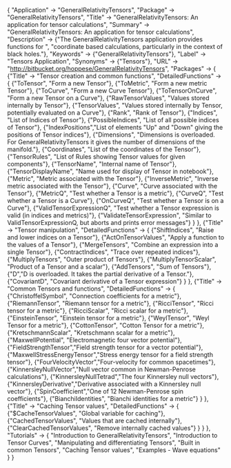 {
 "Application" -> "GeneralRelativityTensors",
 "Package" -> "GeneralRelativityTensors",
 "Title" -> "GeneralRelativityTensors: An application for tensor calculations",
 "Summary" -> "GeneralRelativityTensors: An application for tensor calculations",
 "Description" ->
   {"The GeneralRelativityTensors application provides functions for ",
    "coordinate based calculations, particularly in the context of black holes."},
 "Keywords" -> {"GeneralRelativityTensors"},
 "Label" -> "Tensors Application",
 "Synonyms" -> {"Tensors"},
 "URL" -> "http://bitbucket.org/hoppese/GeneralRelativityTensors",
 "Packages" -> {
   {"Title" -> "Tensor creation and common functions",
    "DetailedFunctions" -> {
      {"ToTensor", "Form a new Tensor"},
      {"ToMetric", "Form a new metric Tensor"},
      {"ToCurve", "Form a new Curve Tensor"},
      {"ToTensorOnCurve", "Form a new Tensor on a Curve"},
      {"RawTensorValues", "Values stored internally by Tensor"},
      {"TensorValues", "Values stored internally by Tensor, potentially evaluated on a Curve"},
      {"Rank", "Rank of Tensor"},
      {"Indices", "List of Indices of Tensor"},
      {"PossibleIndices", "List of all possible indices of Tensor"},
      {"IndexPositions","List of elements \"Up\" and \"Down\" giving the positions of Tensor indices"},
      {"Dimensions", "Dimensions is overloaded. For GeneralRelativityTensors it gives the number of dimensions of the manifold."},
      {"Coordinates", "List of the coordinates of the Tensor"},
      {"TensorRules", "List of Rules showing Tensor values for given components"},
      {"TensorName", "Internal name of Tensor"},
      {"TensorDisplayName", "Name used for display of Tensor in notebook"},
      {"Metric", "Metric associated with the Tensor"},
      {"InverseMetric", "Inverse metric associated with the Tensor"},
      {"Curve", "Curve associated with the Tensor"},
      {"MetricQ", "Test whether a Tensor is a metric"},
      {"CurveQ", "Test whether a Tensor is a Curve"},
      {"OnCurveQ", "Test whether a Tensor is on a Curve"},
      {"ValidTensorExpressionQ", "Test whether a Tensor expression is valid (in indices and metrics)"},
      {"ValidateTensorExpression", "Similar to ValidTensorExpressionQ, but aborts and prints error messages"}
    }
   },
   {"Title" -> "Tensor manipulation",
    "DetailedFunctions" -> {
      {"ShiftIndices", "Raise and lower indices on a Tensor"},
      {"ActOnTensorValues", "Apply a function to the values of a Tensor"},
      {"MergeTensors", "Combine an expression into a single Tensor"},
      {"ContractIndices", "Trace over repeated indices"},
      {"MultiplyTensors", "Outer product of Tensors"},
      {"MultiplyTensorScalar", "Product of a Tensor and a scalar"},
      {"AddTensors", "Sum of Tensors"},
      {"D","D is overloaded. It takes the partial derivative of a Tensor."},
      {"CovariantD", "Covariant derivative of a Tensor expression"}
    }
   },
   {"Title" -> "Common Tensors and functions",
    "DetailedFunctions" -> {
      {"ChristoffelSymbol", "Connection coefficients for a metric"},
      {"RiemannTensor", "Riemann tensor for a metric"},
      {"RicciTensor", "Ricci tensor for a metric"},
      {"RicciScalar", "Ricci scalar for a metric"},
      {"EinsteinTensor", "Einstein tensor for a metric"},
      {"WeylTensor", "Weyl Tensor for a metric"},
      {"CottonTensor", "Cotton Tensor for a metric"},
      {"KretschmannScalar", "Kretschmann scalar for a metric"},
      {"MaxwellPotential", "Electromagnetic four vector potential"},
      {"FieldStrengthTensor","Field strength tensor for a vector potential"},
      {"MaxwellStressEnergyTensor","Stress energy tensor for a field strength tensor"},
      {"FourVelocityVector","Four-velocity for common spacetimes"},
      {"KinnersleyNullVector","Null vector common in Newman-Penrose calculations"},
      {"KinnersleyNullTetrad","The four Kinnersley null vectors"},
      {"KinnersleyDerivative","Derivative associated with a Kinnersley null vector"},
      {"SpinCoefficient","One of 12 Newman-Penrose spin coefficients"},
      {"BianchiIdentities", "Bianchi identities for a metric"}
    }
   },
   {"Title" -> "Caching Tensor values",
    "DetailedFunctions" -> {
      {"$CacheTensorValues", "Global variable for caching"},
      {"CachedTensorValues", "Values that are cached internally"},
      {"ClearCachedTensorValues", "Remove internally cached values"}
     }
   }
  },
 "Tutorials" -> {
   "Introduction to GeneralRelativityTensors",
   "Introduction to Tensor Curves",
   "Manipulating and differentiating Tensors",
   "Built in common Tensors",
   "Caching Tensor values",
   "Examples - Wave equations"
 }
}

